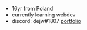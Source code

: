 - 16yr from Poland
- currently learning webdev
- discord: dejw#1807
[portfolio](https://dawidkrasowski.com)

